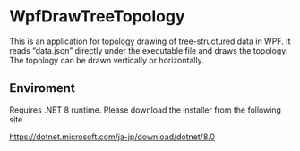 # WpfDrawTreeTopology

This is an application for topology drawing of tree-structured data in WPF. It reads “data.json” directly under the executable file and draws the topology. The topology can be drawn vertically or horizontally.


## Enviroment

Requires .NET 8 runtime.
Please download the installer from the following site.

https://dotnet.microsoft.com/ja-jp/download/dotnet/8.0
